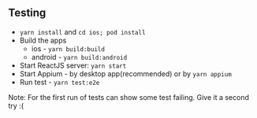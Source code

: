 ## Testing
* `yarn install` and `cd ios; pod install`
* Build the apps
  * ios - `yarn build:build`
  * android - `yarn build:android`
* Start ReactJS server: `yarn start`
* Start Appium - by desktop app(recommended) or by `yarn appium`
* Run test - `yarn test:e2e`

Note: For the first run of tests can show some test failing. Give it a second try :(

